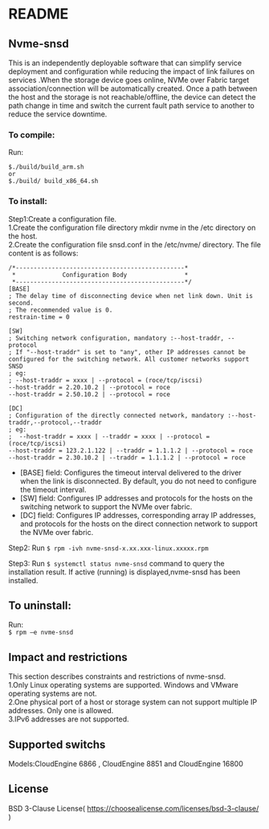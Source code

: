 # README

## Nvme-snsd  
This is an independently deployable software that can simplify service deployment and configuration while reducing the impact of link failures on services .When the storage device goes online, NVMe over Fabric target association/connection will be automatically created. Once a path between the host and the storage is not reachable/offline, the device can detect the path change in time and switch the current fault path service to another to reduce the service downtime.

### To compile:  
Run:  
```
$./build/build_arm.sh  
or  
$./build/ build_x86_64.sh  
```
### To install:  
Step1:Create a configuration file.  
    1.Create the configuration file directory mkdir nvme in the /etc directory on the host.  
    2.Create the configuration file snsd.conf in the /etc/nvme/ directory. The file content is as follows:  

    /*-----------------------------------------------*  
     *             Configuration Body                *  
     *-----------------------------------------------*/  
    [BASE]  
    ; The delay time of disconnecting device when net link down. Unit is second.  
    ; The recommended value is 0.  
    restrain-time = 0  
      
    [SW]  
    ; Switching network configuration, mandatory :--host-traddr, --protocol  
    ; If "--host-traddr" is set to "any", other IP addresses cannot be configured for the switching network. All customer networks support SNSD  
    ; eg:  
    ; --host-traddr = xxxx | --protocol = (roce/tcp/iscsi)  
    --host-traddr = 2.20.10.2 | --protocol = roce  
    --host-traddr = 2.50.10.2 | --protocol = roce  
      
    [DC]  
    ; Configuration of the directly connected network, mandatory :--host-traddr,--protocol,--traddr  
    ; eg:  
    ;  --host-traddr = xxxx | --traddr = xxxx | --protocol = (roce/tcp/iscsi)  
    --host-traddr = 123.2.1.122 | --traddr = 1.1.1.2 | --protocol = roce  
    --host-traddr = 2.30.10.2 | --traddr = 1.1.1.2 | --protocol = roce
- [BASE] field: Configures the timeout interval delivered to the driver when the link is disconnected. By default, you do not need to configure the timeout interval.  
- [SW] field: Configures IP addresses and protocols for the hosts on the switching network to support the NVMe over fabric.  
- [DC] field: Configures IP addresses, corresponding array IP addresses, and protocols for the hosts on the direct connection network to support the NVMe over fabric.  

Step2: Run  `$ rpm -ivh nvme-snsd-x.xx.xxx-linux.xxxxx.rpm`  

Step3: Run  `$ systemctl status nvme-snsd` command to query the installation result. If active (running) is displayed,nvme-snsd has been installed.  

## To uninstall:  
Run:  
`$ rpm –e nvme-snsd`  

## Impact and restrictions  
This section describes constraints and restrictions of nvme-snsd.  
1.Only Linux operating systems are supported. Windows and VMware operating systems are not.  
2.One physical port of a host or storage system can not support multiple IP addresses.  Only one is allowed.  
3.IPv6 addresses are not supported.  
## Supported switchs  
Models:CloudEngine 6866 , CloudEngine 8851 and CloudEngine 16800
## License
BSD 3-Clause License( https://choosealicense.com/licenses/bsd-3-clause/ )
